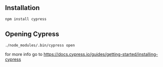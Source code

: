 ## Installation

```bash
npm install cypress
```

## Opening Cypress

```
./node_modules/.bin/cypress open
```

for more info go to https://docs.cypress.io/guides/getting-started/installing-cypress
